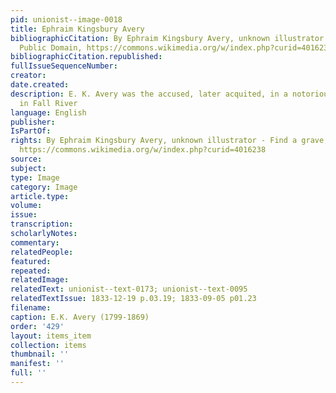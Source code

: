 ```yaml
---
pid: unionist--image-0018
title: Ephraim Kingsbury Avery
bibliographicCitation: By Ephraim Kingsbury Avery, unknown illustrator - Find a grave,
  Public Domain, https://commons.wikimedia.org/w/index.php?curid=4016238
bibliographicCitation.republished: 
fullIssueSequenceNumber: 
creator: 
date.created: 
description: E. K. Avery was the accused, later acquited, in a notorious murder trial
  in Fall River
language: English
publisher: 
IsPartOf: 
rights: By Ephraim Kingsbury Avery, unknown illustrator - Find a grave, Public Domain,
  https://commons.wikimedia.org/w/index.php?curid=4016238
source: 
subject: 
type: Image
category: Image
article.type: 
volume: 
issue: 
transcription: 
scholarlyNotes: 
commentary: 
relatedPeople: 
featured: 
repeated: 
relatedImage: 
relatedText: unionist--text-0173; unionist--text-0095
relatedTextIssue: 1833-12-19 p.03.19; 1833-09-05 p01.23
filename: 
caption: E.K. Avery (1799-1869)
order: '429'
layout: items_item
collection: items
thumbnail: ''
manifest: ''
full: ''
---
```

